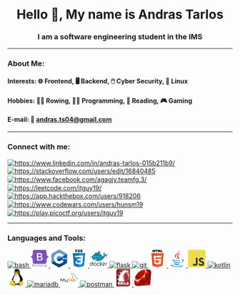 <h1 align="center">Hello 👋, My name is Andras Tarlos</h1>
<h3 align="center">I am a software engineering student in the IMS</h3>

<hr>

<h3>About Me:</h3>
<h4> Interests: 🌐 Frontend, 🖥 Backend, 🖱️ Cyber Security, 🐧 Linux</h4>
<h4> Hobbies: 🚣‍♂️ Rowing, 👨‍💻 Programming, 📖 Reading, 🎮 Gaming</h4>
<h4> E-mail: 📧 <a href="mailto: andras.ts04@gmail.com">andras.ts04@gmail.com</a></h4>

<hr>

<h3 align="left">Connect with me:</h3>
<p align="left">
<a href="https://linkedin.com/in/https://www.linkedin.com/in/andras-tarlos-015b211b9/" target="blank"><img align="center" src="https://raw.githubusercontent.com/rahuldkjain/github-profile-readme-generator/master/src/images/icons/Social/linked-in-alt.svg" alt="https://www.linkedin.com/in/andras-tarlos-015b211b9/" height="30" width="40" /></a>
<a href="https://stackoverflow.com/users/https://stackoverflow.com/users/edit/16840485" target="blank"><img align="center" src="https://raw.githubusercontent.com/rahuldkjain/github-profile-readme-generator/master/src/images/icons/Social/stack-overflow.svg" alt="https://stackoverflow.com/users/edit/16840485" height="30" width="40" /></a>
<a href="https://fb.com/https://www.facebook.com/agagjy.teamfg.3/" target="blank"><img align="center" src="https://raw.githubusercontent.com/rahuldkjain/github-profile-readme-generator/master/src/images/icons/Social/facebook.svg" alt="https://www.facebook.com/agagjy.teamfg.3/" height="30" width="40" /></a>
<a href="https://www.leetcode.com/https://leetcode.com/itguy19/" target="blank"><img align="center" src="https://raw.githubusercontent.com/rahuldkjain/github-profile-readme-generator/master/src/images/icons/Social/leet-code.svg" alt="https://leetcode.com/itguy19/" height="30" width="40" /></a>
<a href="https://app.hackthebox.com/users/918206" target="blank"><img align="center" src="https://avatars.githubusercontent.com/u/31746234?s=280&v=4" alt="https://app.hackthebox.com/users/918206" height="40" width="40" /></a>
<a href="https://www.codewars.com/users/hunsm19" target="blank"><img align="center" src="https://docs.codewars.com/logo.svg" alt=" https://www.codewars.com/users/hunsm19" height="40" width="40" /></a>
<a href="https://play.picoctf.org/users/itguy19" target="blank"><img align="center" src="https://picoctf.org/img/logos/picoctf-logo-og.png" alt=" https://play.picoctf.org/users/itguy19" height="40" width="40" /></a>
</p>

<hr>

<h3 align="left">Languages and Tools:</h3>
<p align="left"> <a href="https://www.gnu.org/software/bash/" target="_blank" rel="noreferrer"> <img src="https://www.vectorlogo.zone/logos/gnu_bash/gnu_bash-icon.svg" alt="bash" width="40" height="40"/> </a> <a href="https://getbootstrap.com" target="_blank" rel="noreferrer"> <img src="https://raw.githubusercontent.com/devicons/devicon/master/icons/bootstrap/bootstrap-plain-wordmark.svg" alt="bootstrap" width="40" height="40"/> </a> <a href="https://www.w3schools.com/cpp/" target="_blank" rel="noreferrer"> <img src="https://raw.githubusercontent.com/devicons/devicon/master/icons/cplusplus/cplusplus-original.svg" alt="cplusplus" width="40" height="40"/> </a> <a href="https://www.w3schools.com/css/" target="_blank" rel="noreferrer"> <img src="https://raw.githubusercontent.com/devicons/devicon/master/icons/css3/css3-original-wordmark.svg" alt="css3" width="40" height="40"/> </a> <a href="https://www.docker.com/" target="_blank" rel="noreferrer"> <img src="https://raw.githubusercontent.com/devicons/devicon/master/icons/docker/docker-original-wordmark.svg" alt="docker" width="40" height="40"/> </a> <a href="https://flask.palletsprojects.com/" target="_blank" rel="noreferrer"> <img src="https://www.vectorlogo.zone/logos/pocoo_flask/pocoo_flask-icon.svg" alt="flask" width="40" height="40"/> </a> <a href="https://git-scm.com/" target="_blank" rel="noreferrer"> <img src="https://www.vectorlogo.zone/logos/git-scm/git-scm-icon.svg" alt="git" width="40" height="40"/> </a> <a href="https://www.w3.org/html/" target="_blank" rel="noreferrer"> <img src="https://raw.githubusercontent.com/devicons/devicon/master/icons/html5/html5-original-wordmark.svg" alt="html5" width="40" height="40"/> </a> <a href="https://www.java.com" target="_blank" rel="noreferrer"> <img src="https://raw.githubusercontent.com/devicons/devicon/master/icons/java/java-original.svg" alt="java" width="40" height="40"/> </a> <a href="https://developer.mozilla.org/en-US/docs/Web/JavaScript" target="_blank" rel="noreferrer"> <img src="https://raw.githubusercontent.com/devicons/devicon/master/icons/javascript/javascript-original.svg" alt="javascript" width="40" height="40"/> </a> <a href="https://kotlinlang.org" target="_blank" rel="noreferrer"> <img src="https://www.vectorlogo.zone/logos/kotlinlang/kotlinlang-icon.svg" alt="kotlin" width="40" height="40"/> </a> <a href="https://www.linux.org/" target="_blank" rel="noreferrer"> <img src="https://raw.githubusercontent.com/devicons/devicon/master/icons/linux/linux-original.svg" alt="linux" width="40" height="40"/> </a> <a href="https://mariadb.org/" target="_blank" rel="noreferrer"> <img src="https://www.vectorlogo.zone/logos/mariadb/mariadb-icon.svg" alt="mariadb" width="40" height="40"/> </a> <a href="https://www.mysql.com/" target="_blank" rel="noreferrer"> <img src="https://raw.githubusercontent.com/devicons/devicon/master/icons/mysql/mysql-original-wordmark.svg" alt="mysql" width="40" height="40"/> </a> <a href="https://postman.com" target="_blank" rel="noreferrer"> <img src="https://www.vectorlogo.zone/logos/getpostman/getpostman-icon.svg" alt="postman" width="40" height="40"/> </a> <a href="https://rubyonrails.org" target="_blank" rel="noreferrer"> <img src="https://raw.githubusercontent.com/devicons/devicon/master/icons/rails/rails-original-wordmark.svg" alt="rails" width="40" height="40"/> </a> <a href="https://www.ruby-lang.org/en/" target="_blank" rel="noreferrer"> <img src="https://raw.githubusercontent.com/devicons/devicon/master/icons/ruby/ruby-original.svg" alt="ruby" width="40" height="40"/> </a> </p>

